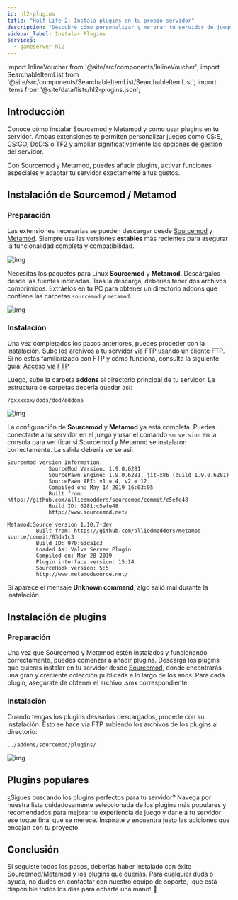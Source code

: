 ```yaml
---
id: hl2-plugins
title: "Half-Life 2: Instala plugins en tu propio servidor"
description: "Descubre cómo personalizar y mejorar tu servidor de juegos con Sourcemod y Metamod para una mejor gestión y funciones → Aprende más ahora"
sidebar_label: Instalar Plugins
services:
  - gameserver-hl2
---
```


import InlineVoucher from '@site/src/components/InlineVoucher';
import SearchableItemList from '@site/src/components/SearchableItemList/SearchableItemList';
import items from '@site/data/lists/hl2-plugins.json';


## Introducción

Conoce cómo instalar Sourcemod y Metamod y cómo usar plugins en tu servidor. Ambas extensiones te permiten personalizar juegos como CS:S, CS:GO, DoD:S o TF2 y ampliar significativamente las opciones de gestión del servidor.

Con Sourcemod y Metamod, puedes añadir plugins, activar funciones especiales y adaptar tu servidor exactamente a tus gustos.

<InlineVoucher />



## Instalación de Sourcemod / Metamod

### Preparación

Las extensiones necesarias se pueden descargar desde [Sourcemod](https://sourcemod.net/) y [Metamod](https://www.sourcemm.net/downloads.php?branch=stable). Siempre usa las versiones **estables** más recientes para asegurar la funcionalidad completa y compatibilidad.

![img](https://screensaver01.zap-hosting.com/index.php/s/STp7pRgjYS4c4yg/preview)

Necesitas los paquetes para Linux **Sourcemod** y **Metamod**. Descárgalos desde las fuentes indicadas. Tras la descarga, deberías tener dos archivos comprimidos. Extráelos en tu PC para obtener un directorio addons que contiene las carpetas `sourcemod` y `metamod`.

![img](https://screensaver01.zap-hosting.com/index.php/s/WbxyRK8FM7GKxqt/preview)

### Instalación

Una vez completados los pasos anteriores, puedes proceder con la instalación. Sube los archivos a tu servidor vía FTP usando un cliente FTP. Si no estás familiarizado con FTP y cómo funciona, consulta la siguiente guía: [Acceso vía FTP](gameserver-ftpaccess.md)

Luego, sube la carpeta **addons** al directorio principal de tu servidor. La estructura de carpetas debería quedar así:

```
/gxxxxxx/dods/dod/addons
```

![img](https://screensaver01.zap-hosting.com/index.php/s/JzWxPT3yP4zAsHz/preview)

La configuración de **Sourcemod** y **Metamod** ya está completa. Puedes conectarte a tu servidor en el juego y usar el comando ``sm version`` en la consola para verificar si Sourcemod y Metamod se instalaron correctamente. La salida debería verse así:

```
SourceMod Version Information:
             SourceMod Version: 1.9.0.6281
             SourcePawn Engine: 1.9.0.6281, jit-x86 (build 1.9.0.6281)
             SourcePawn API: v1 = 4, v2 = 12
             Compiled on: May 14 2019 16:03:05
             Built from: https://github.com/alliedmodders/sourcemod/commit/c5efe48
             Build ID: 6281:c5efe48
             http://www.sourcemod.net/
```
```             
Metamod:Source version 1.10.7-dev
         Built from: https://github.com/alliedmodders/metamod-source/commit/63da1c3
         Build ID: 970:63da1c3
         Loaded As: Valve Server Plugin
         Compiled on: Mar 28 2019
         Plugin interface version: 15:14
         SourceHook version: 5:5
         http://www.metamodsource.net/
```

Si aparece el mensaje **Unknown command**, algo salió mal durante la instalación.



## Instalación de plugins

### Preparación

Una vez que Sourcemod y Metamod estén instalados y funcionando correctamente, puedes comenzar a añadir plugins. Descarga los plugins que quieras instalar en tu servidor desde [Sourcemod](https://sourcemod.net/), donde encontrarás una gran y creciente colección publicada a lo largo de los años. Para cada plugin, asegúrate de obtener el archivo .smx correspondiente.

### Instalación

Cuando tengas los plugins deseados descargados, procede con su instalación. Esto se hace vía FTP subiendo los archivos de los plugins al directorio:

```
../addons/sourcemod/plugins/
```


![img](https://screensaver01.zap-hosting.com/index.php/s/A6E4cQCwQnoqTKc/preview)



## Plugins populares
¿Sigues buscando los plugins perfectos para tu servidor? Navega por nuestra lista cuidadosamente seleccionada de los plugins más populares y recomendados para mejorar tu experiencia de juego y darle a tu servidor ese toque final que se merece. Inspírate y encuentra justo las adiciones que encajan con tu proyecto.
<SearchableItemList items={items} />


## Conclusión

Si seguiste todos los pasos, deberías haber instalado con éxito Sourcemod/Metamod y los plugins que querías. Para cualquier duda o ayuda, no dudes en contactar con nuestro equipo de soporte, ¡que está disponible todos los días para echarte una mano! 🙂

<InlineVoucher />